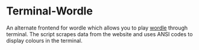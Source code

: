 # Terminal-Wordle

An alternate frontend for wordle which allows you to play [wordle](https://www.nytimes.com/games/wordle/index.html) through terminal.
The script scrapes data from the website and uses ANSI codes to display colours in the terminal.
